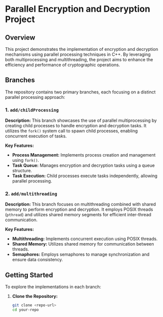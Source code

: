 # Parallel Encryption and Decryption Project

## Overview

This project demonstrates the implementation of encryption and decryption mechanisms using parallel processing techniques in C++. By leveraging both multiprocessing and multithreading, the project aims to enhance the efficiency and performance of cryptographic operations.

## Branches

The repository contains two primary branches, each focusing on a distinct parallel processing approach:

### 1. `add/childProcessing`

**Description:** This branch showcases the use of parallel multiprocessing by creating child processes to handle encryption and decryption tasks. It utilizes the `fork()` system call to spawn child processes, enabling concurrent execution of tasks.

**Key Features:**

- **Process Management:** Implements process creation and management using `fork()`.
- **Task Queue:** Manages encryption and decryption tasks using a queue structure.
- **Task Execution:** Child processes execute tasks independently, allowing parallel processing.

### 2. `add/multithreading`

**Description:** This branch focuses on multithreading combined with shared memory to perform encryption and decryption. It employs POSIX threads (`pthread`) and utilizes shared memory segments for efficient inter-thread communication.

**Key Features:**

- **Multithreading:** Implements concurrent execution using POSIX threads.
- **Shared Memory:** Utilizes shared memory for communication between threads.
- **Semaphores:** Employs semaphores to manage synchronization and ensure data consistency.

## Getting Started

To explore the implementations in each branch:

1. **Clone the Repository:**

   ```bash
   git clone <repo-url>
   cd your-repo
